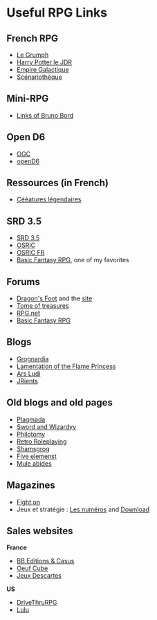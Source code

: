 # Useful RPG Links

## French RPG

* [Le Grumph](http://legrumph.org/Terrier/)
* [Harry Potter le JDR](http://www.geek-it.org/harry-potter-jdr/)
* [Empire Galactique](https://sites.google.com/site/empiregalact/)
* [Scénariothèque](https://www.scenariotheque.org/)

## Mini-RPG

* [Links of Bruno Bord](https://github.com/brunobord/micro-rpg-catalog)

## Open D6
* [OGC](https://ogc.rpglibrary.org/index.php?title=OpenD6)
* [openD6](http://opend6.wikidot.com/)

## Ressources (in French)

* [Cééatures légendaires](https://fr.wikipedia.org/wiki/Liste_de_cr%C3%A9atures_l%C3%A9gendaires)

## SRD 3.5

* [SRD 3.5](http://www.wizards.com/default.asp?x=d20/article/srd35)
* [OSRIC](http://www.knights-n-knaves.com/osric/)
* [OSRIC FR](https://osric.fr/)
* [Basic Fantasy RPG](https://www.basicfantasy.org/index.html), one of my favorites

## Forums

* [Dragon's Foot](https://www.dragonsfoot.org/forums) and the [site](https://www.dragonsfoot.org)
* [Tome of treasures](http://www.tomeoftreasures.com/forum/index.php)
* [RPG.net](https://www.rpg.net/)
* [Basic Fantasy RPG](https://www.basicfantasy.org/forums/)

## Blogs

* [Grognardia](https://grognardia.blogspot.com/)
* [Lamentation of the Flame Princess](http://lotfp.blogspot.com/?m=1)
* [Ars Ludi](http://arsludi.lamemage.com)
* [JRients](http://jrients.blogspot.com)

## Old blogs and old pages

* [Plagmada](http://www.plagmada.org/Home.html)
* [Sword and Wizardyy](http://www.swordsandwizardry.com/blog/)
* [Philotomy](https://web.archive.org/web/20120830003535/http://www.philotomy.com/)
* [Retro Roleplaying](https://blog.retroroleplaying.com)
* [Shamsgrog](http://shamsgrog.blogspot.com/?m=1)
* [Five elemenst](https://web.archive.org/web/20100410140815/http://www.io.com/~sjohn/five-elements.htm)
* [Mule abides](https://muleabides.wordpress.com/)

## Magazines

* [Fight on](https://www.fightonmagazine.com/)
* Jeux et stratégie : [Les numéros](https://abandonware-magazines.org/affiche_mag.php?mag=185) and [Download](https://abandonware-magazines.org/downloadrapide.php)


## Sales websites

**France**

* [BB Editions & Casus](http://www.black-book-editions.fr/)
* [Oeuf Cube](https://www.oeufcube.com/)
* [Jeux Descartes](https://www.jeux-descartes.fr/)

**US**

* [DriveThruRPG](https://www.drivethrurpg.com/)
* [Lulu](https://www.lulu.com/)






